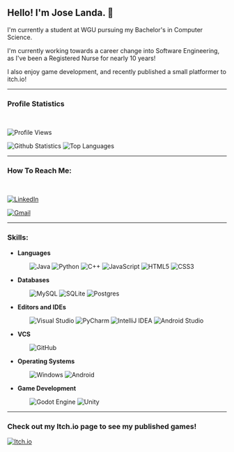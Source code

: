 ## Hello! I'm Jose Landa. 👋

I'm currently a student at WGU pursuing my Bachelor's in Computer Science. 

I'm currently working towards a career change into Software Engineering, as I've been a Registered Nurse for nearly 10 years!

I also enjoy game development, and recently published a small platformer to itch.io!


---
### Profile Statistics
</br>

![Profile Views](https://komarev.com/ghpvc/?username=jose-omar-landa)

![Github Statistics](https://github-readme-stats-drab-delta.vercel.app/api?username=jose-omar-landa&count_private=true&show_icons=true&include_all_commits=true&theme=radical)
![Top Languages](https://github-readme-stats-drab-delta.vercel.app/api/top-langs/?username=jose-omar-landa&hide=TeX&layout=compact&theme=radical)

---

### How To Reach Me:
</br>

[![LinkedIn](https://img.shields.io/badge/linkedin-%230077B5.svg?style=for-the-badge&logo=linkedin&logoColor=white)](https://www.linkedin.com/in/jose-landa-537939129/)

[![Gmail](https://img.shields.io/badge/Gmail-D14836?style=for-the-badge&logo=gmail&logoColor=white)](mailto:jlanda4@wgu.edu)

---
### Skills:

* **Languages**

&nbsp;&nbsp;&nbsp;&nbsp;&nbsp;&nbsp;&nbsp;&nbsp;&nbsp;&nbsp;&nbsp;&nbsp;
![Java](https://img.shields.io/badge/java-%23ED8B00.svg?style=for-the-badge&logo=openjdk&logoColor=white)
![Python](https://img.shields.io/badge/python-3670A0?style=for-the-badge&logo=python&logoColor=ffdd54)
![C++](https://img.shields.io/badge/c++-%2300599C.svg?style=for-the-badge&logo=c%2B%2B&logoColor=white)
![JavaScript](https://img.shields.io/badge/javascript-%23323330.svg?style=for-the-badge&logo=javascript&logoColor=%23F7DF1E)
![HTML5](https://img.shields.io/badge/html5-%23E34F26.svg?style=for-the-badge&logo=html5&logoColor=white)
![CSS3](https://img.shields.io/badge/css3-%231572B6.svg?style=for-the-badge&logo=css3&logoColor=white)


* **Databases**

&nbsp;&nbsp;&nbsp;&nbsp;&nbsp;&nbsp;&nbsp;&nbsp;&nbsp;&nbsp;&nbsp;&nbsp;
![MySQL](https://img.shields.io/badge/mysql-%2300f.svg?style=for-the-badge&logo=mysql&logoColor=white)
![SQLite](https://img.shields.io/badge/sqlite-%2307405e.svg?style=for-the-badge&logo=sqlite&logoColor=white)
![Postgres](https://img.shields.io/badge/postgres-%23316192.svg?style=for-the-badge&logo=postgresql&logoColor=white)


* **Editors and IDEs**

&nbsp;&nbsp;&nbsp;&nbsp;&nbsp;&nbsp;&nbsp;&nbsp;&nbsp;&nbsp;&nbsp;&nbsp;
![Visual Studio](https://img.shields.io/badge/Visual%20Studio-5C2D91.svg?style=for-the-badge&logo=visual-studio&logoColor=white)
![PyCharm](https://img.shields.io/badge/-PyCharm-000000?style=for-the-badge&logo=PyCharm)
![IntelliJ IDEA](https://img.shields.io/badge/IntelliJIDEA-000000.svg?style=for-the-badge&logo=intellij-idea&logoColor=white)
![Android Studio](https://img.shields.io/badge/Android%20Studio-3DDC84.svg?style=for-the-badge&logo=android-studio&logoColor=white)

* **VCS**

&nbsp;&nbsp;&nbsp;&nbsp;&nbsp;&nbsp;&nbsp;&nbsp;&nbsp;&nbsp;&nbsp;&nbsp;
![GitHub](https://img.shields.io/badge/-GitHub-181717?style=for-the-badge&logo=github)


* **Operating Systems**

&nbsp;&nbsp;&nbsp;&nbsp;&nbsp;&nbsp;&nbsp;&nbsp;&nbsp;&nbsp;&nbsp;&nbsp;
![Windows](https://img.shields.io/badge/Windows-0078D6?style=for-the-badge&logo=windows&logoColor=white)
![Android](https://img.shields.io/badge/Android-3DDC84?style=for-the-badge&logo=android&logoColor=white)


* **Game Development**

&nbsp;&nbsp;&nbsp;&nbsp;&nbsp;&nbsp;&nbsp;&nbsp;&nbsp;&nbsp;&nbsp;&nbsp;
![Godot Engine](https://img.shields.io/badge/GODOT-%23FFFFFF.svg?style=for-the-badge&logo=godot-engine)
![Unity](https://img.shields.io/badge/unity-%23000000.svg?style=for-the-badge&logo=unity&logoColor=white)


---
### Check out my Itch.io page to see my published games!

[![Itch.io](https://img.shields.io/badge/Itch-%23FF0B34.svg?style=for-the-badge&logo=Itch.io&logoColor=white)](https://thepandalanda.itch.io/)




